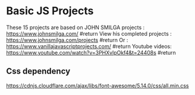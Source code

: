 # Basic JS Projects
These 15 projects are based on JOHN SMILGA projects : https://www.johnsmilga.com/ #return
View his completed projects : https://www.johnsmilga.com/projects #return
Or  : https://www.vanillajavascriptprojects.com/ #return
Youtube videos: https://www.youtube.com/watch?v=3PHXvlpOkf4&t=24408s #return


## Css dependency
https://cdnjs.cloudflare.com/ajax/libs/font-awesome/5.14.0/css/all.min.css